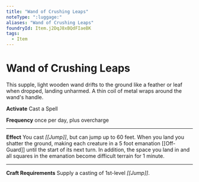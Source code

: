 ```yaml
---
title: "Wand of Crushing Leaps"
noteType: ":luggage:"
aliases: "Wand of Crushing Leaps"
foundryId: Item.j2DqJ8xBQdFIaeBK
tags:
  - Item
---
```


# Wand of Crushing Leaps

This supple, light wooden wand drifts to the ground like a feather or leaf when dropped, landing unharmed. A thin coil of metal wraps around the wand's handle.

**Activate** Cast a Spell

**Frequency** once per day, plus overcharge

* * *

**Effect** You cast _[[Jump]]_, but can jump up to 60 feet. When you land you shatter the ground, making each creature in a 5 foot emanation [[Off-Guard]] until the start of its next turn. In addition, the space you land in and all squares in the emanation become difficult terrain for 1 minute.

* * *

**Craft Requirements** Supply a casting of 1st-level _[[Jump]]_.
